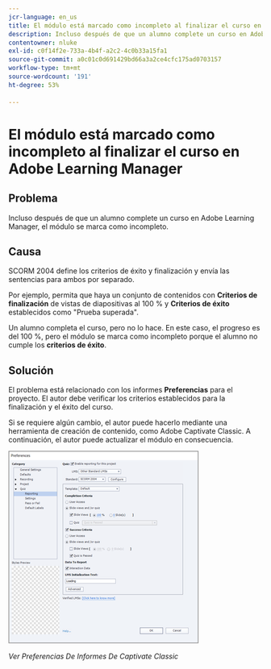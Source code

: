 ```yaml
---
jcr-language: en_us
title: El módulo está marcado como incompleto al finalizar el curso en Adobe Learning Manager
description: Incluso después de que un alumno complete un curso en Adobe Learning Manager, el módulo se marca como incompleto.
contentowner: nluke
exl-id: c0f14f2e-733a-4b4f-a2c2-4c0b33a15fa1
source-git-commit: a0c01c0d691429bd66a3a2ce4cfc175ad0703157
workflow-type: tm+mt
source-wordcount: '191'
ht-degree: 53%

---
```


# El módulo está marcado como incompleto al finalizar el curso en Adobe Learning Manager

## Problema

Incluso después de que un alumno complete un curso en Adobe Learning Manager, el módulo se marca como incompleto.

## Causa

SCORM 2004 define los criterios de éxito y finalización y envía las sentencias para ambos por separado.

Por ejemplo, permita que haya un conjunto de contenidos con **Criterios de finalización** de vistas de diapositivas al 100 % y **Criterios de éxito** establecidos como &quot;Prueba superada&quot;.

Un alumno completa el curso, pero no lo hace. En este caso, el progreso es del 100 %, pero el módulo se marca como incompleto porque el alumno no cumple los **criterios de éxito**.

## Solución

El problema está relacionado con los informes **Preferencias** para el proyecto. El autor debe verificar los criterios establecidos para la finalización y el éxito del curso.

Si se requiere algún cambio, el autor puede hacerlo mediante una herramienta de creación de contenido, como Adobe Captivate Classic. A continuación, el autor puede actualizar el módulo en consecuencia.

![](assets/scorm.png)

*Ver Preferencias De Informes De Captivate Classic*
